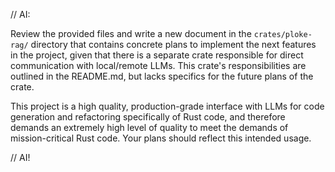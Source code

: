 // AI: 

Review the provided files and write a new document in the `crates/ploke-rag/` directory that contains concrete plans to implement the next features in the project, given that there is a separate crate responsible for direct communication with local/remote LLMs. This crate's responsibilities are outlined in the README.md, but lacks specifics for the future plans of the crate.

This project is a high quality, production-grade interface with LLMs for code generation and refactoring specifically of Rust code, and therefore demands an extremely high level of quality to meet the demands of mission-critical Rust code. Your plans should reflect this intended usage.

// AI!
